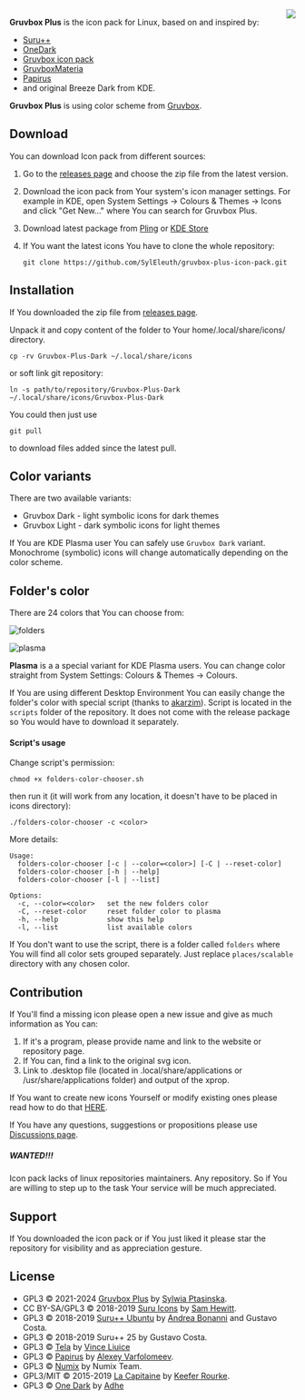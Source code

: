 <!-- ![gruvbox_plus_logo8i](https://github.com/SylEleuth/gruvbox-plus-icon-pack/assets/33354262/a8bdd956-c198-4d7c-abdc-60c22e6c3639) -->

<!-- <br /> -->

<img align="right" src="https://github.com/user-attachments/assets/51b8b510-5e6e-49ac-a952-e3d9e0f49342">

**Gruvbox Plus** is the icon pack for Linux, based on and inspired by:

* [Suru++](https://github.com/gusbemacbe/suru-plus)
* [OneDark](https://github.com/adhec/one-dark-icons)
* [Gruvbox icon pack](https://store.kde.org/p/1327720/)
* [GruvboxMateria](https://github.com/FilipeMCruz/dotfiles/tree/master/current/icons/.local/share/icons/MateriaGruvbox)
* [Papirus](https://github.com/PapirusDevelopmentTeam/papirus-icon-theme)
* and original Breeze Dark from KDE.

**Gruvbox Plus** is using color scheme from [Gruvbox](https://github.com/morhetz/gruvbox).

<!-- <details><summary><b>Showcase:</b></summary> -->
<!-- </details> -->

Download
--------

You can download Icon pack from different sources:

1. Go to the [releases page](https://github.com/SylEleuth/gruvbox-plus-icon-pack/releases) and choose the zip file from the latest version.

2. Download the icon pack from Your system's icon manager settings. For example in KDE, open System Settings -> Colours & Themes -> Icons and click "Get New..." where You can search for Gruvbox Plus.

3. Download latest package from [Pling](https://www.pling.com/p/1961046/) or [KDE Store](https://store.kde.org/p/1961046)

4. If You want the latest icons You have to clone the whole repository:

    ``` git clone https://github.com/SylEleuth/gruvbox-plus-icon-pack.git ```

Installation
------------

If You downloaded the zip file from [releases page](https://github.com/SylEleuth/gruvbox-plus-icon-pack/releases).

Unpack it and copy content of the folder to Your home/.local/share/icons/ directory.

``` cp -rv Gruvbox-Plus-Dark ~/.local/share/icons ```

or soft link git repository:

``` ln -s path/to/repository/Gruvbox-Plus-Dark ~/.local/share/icons/Gruvbox-Plus-Dark ```

You could then just use

``` git pull ```

to download files added since the latest pull.

<!-- #### Arch User Repository -->
<!-- There are [AUR](https://aur.archlinux.org/) packages, maintained by [Diaoul](https://github.com/Diaoul). -->

<!-- ``` yay -S gruvbox-plus-icon-theme ``` - release version -->

<!-- ``` yay -S gruvbox-plus-icon-theme-git ``` - git version -->

Color variants
--------------

There are two available variants:
- Gruvbox Dark - light symbolic icons for dark themes
- Gruvbox Light - dark symbolic icons for light themes

If You are KDE Plasma user You can safely use `Gruvbox Dark` variant. Monochrome (symbolic) icons
will change automatically depending on the color scheme.

Folder's color
--------------

There are 24 colors that You can choose from:

![folders](https://github.com/user-attachments/assets/962cc3d0-cf1b-45cd-8d9a-60b44c01fd00)

![plasma](https://github.com/user-attachments/assets/ba2b2fd0-54b2-4561-bca3-6c9cf6c02241)

**Plasma** is a a special variant for KDE Plasma users. You can change color straight from System Settings: Colours & Themes -> Colours.

If You are using different Desktop Environment You can easily change the folder's color with special script
(thanks to [akarzim](https://github.com/akarzim)). Script is located in the `scripts` folder
of the repository. It does not come with the release package so You would have to download it separately.

#### Script's usage

Change script's permission:

`chmod +x folders-color-chooser.sh`

then run it (it will work from any location, it doesn't have to be placed in icons directory):

`./folders-color-chooser -c <color>`

More details:

```
Usage:
  folders-color-chooser [-c | --color=<color>] [-C | --reset-color]
  folders-color-chooser [-h | --help]
  folders-color-chooser [-l | --list]

Options:
  -c, --color=<color>   set the new folders color
  -C, --reset-color     reset folder color to plasma
  -h, --help            show this help
  -l, --list            list available colors
```

If You don't want to use the script, there is a folder called `folders` where You will find
all color sets grouped separately. Just replace `places/scalable` directory with any chosen
color.

Contribution
------------

If You'll find a missing icon please open a new issue and give as much information as You can:
1. If it's a program, please provide name and link to the website or repository page.
2. If You can, find a link to the original svg icon.
3. Link to .desktop file (located in .local/share/applications or /usr/share/applications folder) and output of the xprop.

If You want to create new icons Yourself or modify existing ones please read how to do that
[HERE](https://github.com/SylEleuth/gruvbox-plus-icon-pack/tree/master/templates).

If You have any questions, suggestions or propositions please use [Discussions page](https://github.com/SylEleuth/gruvbox-plus-icon-pack/discussions).

##### WANTED!!!

Icon pack lacks of linux repositories maintainers. Any repository. So if You are willing
to step up to the task Your service will be much appreciated.

Support
-------

If You downloaded the icon pack or if You just liked it please star the repository for visibility and as appreciation gesture.

License
-------

* GPL3 © 2021-2024 [Gruvbox Plus](https://github.com/SylEleuth/gruvbox-plus-icon-pack) by [Sylwia Ptasinska](https://github.com/SylEleuth).
* CC BY-SA/GPL3 © 2018-2019 [Suru Icons](https://github.com/snwh/suru-icon-theme) by [Sam Hewitt](https://github.com/snwh).
* GPL3 © 2018-2019 [Suru++ Ubuntu](https://github.com/Bonandry/suru-plus) by [Andrea Bonanni](https://github.com/Bonandry) and Gustavo Costa.
* GPL3 © 2018-2019 Suru++ 25 by Gustavo Costa.
* GPL3 © [Tela](https://github.com/vinceliuice/Tela-icon-theme) by [Vince Liuice](https://github.com/vinceliuice)
* GPL3 © [Papirus](https://github.com/PapirusDevelopmentTeam/) by [Alexey Varfolomeev](https://github.com/varlesh).
* GPL3 © [Numix](https://github.com/numixproject/numix-icon-theme) by Numix Team.
* GPL3/MIT © 2015-2019 [La Capitaine](https://github.com/keeferrourke/la-capitaine-icon-theme) by [Keefer Rourke](https://github.com/keeferrourke).
* GPL3 © [One Dark](https://github.com/adhec/one-dark-icons) by [Adhe](https://github.com/adhec)
